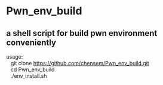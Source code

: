 # Pwn_env_build
## a shell script for build pwn environment conveniently


usage: \
&nbsp;&nbsp;	git clone https://github.com/chensem/Pwn_env_build.git \
&nbsp;&nbsp;	cd Pwn_env_build \
&nbsp;&nbsp;	./env_install.sh 
	
